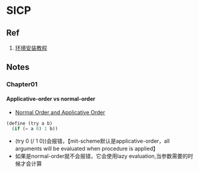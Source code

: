 # SICP
## Ref
1. [环境安装教程](https://chee5e.space/sicp-vscode-setup/)

## Notes
### Chapter01
#### Applicative-order vs normal-order
- [Normal Order and Applicative Order](https://berkeley-cs61as.github.io/textbook/normal-order-and-applicative-order.html)

``` lisp
(define (try a b)
  (if (= a 0) 1 b))
```
- (try 0 (/ 1 0))会报错，【mit-scheme默认是applicative-order，all arguments will be evaluated when procedure is applied】
- 如果是normal-order就不会报错，它会使用lazy evaluation,当参数需要的时候才会计算